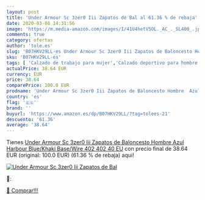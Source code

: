 ```yaml
---
layout: post
title: 'Under Armour Sc 3zer0 Iii Zapatos de Bal al 61.36 % de rebaja'
date: 2020-03-08 14:31:56
image: 'https://m.media-amazon.com/images/I/41U4hetV5OL._AC_._SL400_.jpg'
comments: true
category: ofertas
author: 'tole.es'
slug: 'B07HKV29LL-es Under Armour Sc 3zer0 Iii Zapatos de Baloncesto Hombre...'
sku: 'B07HKV29LL-es'
tags: [ 'Calzado de trabajo para mujer','Calzado deportivo para hombre','Calzado sanitario y de hostelería para mujer','Chanclas y sandalias de piscina para hombre','Sandalias y chanclas para niña','Zapatillas y calzado deportivo para hombre','Zapatos','Zapatos para hombre','Zapatos para mujer','Zapatos para niñas pequeñas','Zapatos y complementos','Zuecos sanitarios y de hostelería para mujer','Zuecos y mules para hombre','zapatos', ]
actualPrice: 38.64 EUR
currency: EUR
price: 38.64
comparePrice: 100.0 EUR
prodname: 'Under Armour Sc 3zer0 Iii Zapatos de Baloncesto Hombre  Azul  Harbour Blue/Khaki Base/Wire  402  402   40 EU'
country: 'es'
flag: '🇪🇸'
brand: ''
buyurl: 'https://www.amazon.es/dp/B07HKV29LL/?tag=tolees-21'
descuento: '61.36'
average: '38.64'
---
```


Tienes [Under Armour Sc 3zer0 Iii Zapatos de Baloncesto Hombre  Azul  Harbour Blue/Khaki Base/Wire  402  402   40 EU](https://www.amazon.es/dp/B07HKV29LL/?tag=tolees-21) con precio final de  38.64 EUR (original: 100.0 EUR) (61.36 %  de rebaja) aqui!

[![Under Armour Sc 3zer0 Iii Zapatos de Bal](https://m.media-amazon.com/images/I/41U4hetV5OL._AC_._SL400_.jpg)](https://www.amazon.es/dp/B07HKV29LL/?tag=tolees-21)

🔎:


[🛒 Comprar!!!](https://www.amazon.es/dp/B07HKV29LL/?tag=tolees-21)
